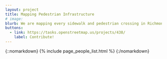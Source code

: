 ```yaml
---
layout: project
title: Mapping Pedestrian Infrastructure
# image: 
blurb: We are mapping every sidewalk and pedestrian crossing in Richmond
buttons:
  - link: https://tasks.openstreetmap.us/projects/438/
    label: Contribute!
---
```

{::nomarkdown}
{% include page_people_list.html %}
{:/nomarkdown}
